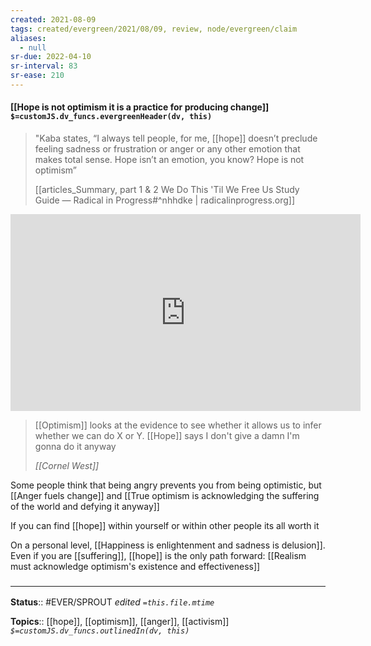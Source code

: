 ```yaml
---
created: 2021-08-09
tags: created/evergreen/2021/08/09, review, node/evergreen/claim
aliases:
  - null
sr-due: 2022-04-10
sr-interval: 83
sr-ease: 210
---
```


#### [[Hope is not optimism it is a practice for producing change]] `$=customJS.dv_funcs.evergreenHeader(dv, this)`

> "Kaba states, “I always tell people, for me, [[hope]] doesn’t preclude feeling sadness or frustration or anger or any other emotion that makes total sense. Hope isn’t an emotion, you know? Hope is not optimism” 
>
> [[articles_Summary, part 1 & 2 We Do This 'Til We Free Us Study Guide — Radical in Progress#^nhhdke | radicalinprogress.org]]

<iframe width="560" height="315" src="https://www.youtube.com/embed/hs4xtVEtORc?start=4025" title="YouTube video player" frameborder="0" allow="accelerometer; autoplay; clipboard-write; encrypted-media; gyroscope; picture-in-picture" allowfullscreen></iframe>

> [[Optimism]] looks at the evidence to see whether it allows us to infer whether we can do X or Y. [[Hope]] says I don't give a damn I'm gonna do it anyway
>
> <cite>[[Cornel West]]</cite>

Some people think that being angry prevents you from being optimistic, but [[Anger fuels change]] and [[True optimism is acknowledging the suffering of the world and defying it anyway]]

If you can find [[hope]] within yourself or within other people its all worth it

On a personal level, [[Happiness is enlightenment and sadness is delusion]]. 
Even if you are [[suffering]], [[hope]] is the only path forward:
[[Realism must acknowledge optimism's existence and effectiveness]] 

### <hr class="footnote"/>

**Status**:: #EVER/SPROUT
*edited `=this.file.mtime`*

**Topics**:: [[hope]], [[optimism]], [[anger]], [[activism]]
*`$=customJS.dv_funcs.outlinedIn(dv, this)`*
